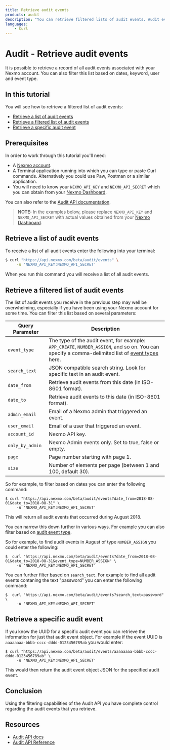 ```yaml
---
title: Retrieve audit events
products: audit
description: "You can retrieve filtered lists of audit events. Audit events log activity in a Nexmo account."
languages:
    - Curl
---
```


# Audit - Retrieve audit events

It is possible to retrieve a record of all audit events associated with your Nexmo account. You can also filter this list based on dates, keyword, user and event type.

## In this tutorial

You will see how to retrieve a filtered list of audit events:

* [Retrieve a list of audit events](#retrieve-a-list-of-audit-events)
* [Retrieve a filtered list of audit events](#retrieve-a-filtered-list-of-audit-events)
* [Retrieve a specific audit event](#retrieve-a-specific-audit-event)

## Prerequisites

In order to work through this tutorial you'll need:

* A [Nexmo account](https://dashboard.nexmo.com/sign-up).
* A Terminal application running into which you can type or paste Curl commands. Alternatively you could use Paw, Postman or a similar application.
* You will need to know your `NEXMO_API_KEY` and `NEXMO_API_SECRET` which you can obtain from your [Nexmo Dashboard](https://dashboard.nexmo.com/sign-in).

You can also refer to the [Audit API documentation](/audit/overview).

> **NOTE:** In the examples below, please replace `NEXMO_API_KEY` and `NEXMO_API_SECRET` with actual values obtained from your [Nexmo Dashboard](https://dashboard.nexmo.com).

## Retrieve a list of audit events

To receive a list of all audit events enter the following into your terminal:

```bash
$ curl "https://api.nexmo.com/beta/audit/events" \
     -u 'NEXMO_API_KEY:NEXMO_API_SECRET'
```

When you run this command you will receive a list of all audit events.

## Retrieve a filtered list of audit events

The list of audit events you receive in the previous step may well be overwhelming, especially if you have been using your Nexmo account for some time. You can filter this list based on several parameters:

Query Parameter | Description
--- | ---
`event_type` | The type of the audit event, for example: `APP_CREATE`, `NUMBER_ASSIGN`, and so on. You can specify a comma-delimited list of [event types](/audit/guides/audit-events#audit-event-types) here.
`search_text` | JSON compatible search string. Look for specific text in an audit event.
`date_from` | Retrieve audit events from this date (in ISO-8601 format).
`date_to` | Retrieve audit events to this date (in ISO-8601 format).
`admin_email` | Email of a Nexmo admin that triggered an event.
`user_email` | Email of a user that triggered an event.
`account_id` | Nexmo API key.
`only_by_admin` | Nexmo Admin events only. Set to true, false or empty.
`page` | Page number starting with page 1.
`size` | Number of elements per page (between 1 and 100, default 30).


So for example, to filter based on dates you can enter the following command:

```
$ curl "https://api.nexmo.com/beta/audit/events?date_from=2018-08-01&date_to=2018-08-31" \
     -u 'NEXMO_API_KEY:NEXMO_API_SECRET'
```     

This will return all audit events that occurred during August 2018.

You can narrow this down further in various ways. For example you can also filter based on [audit event type](/audit/guides/audit-events#audit-event-types).

So for example, to find audit events in August of type `NUMBER_ASSIGN` you could enter the following:

```
$  curl "https://api.nexmo.com/beta/audit/events?date_from=2018-08-01&date_to=2018-08-31&event_type=NUMBER_ASSIGN" \
     -u 'NEXMO_API_KEY:NEXMO_API_SECRET'
```

You can further filter based on `search_text`. For example to find all audit events contaning the text "password" you can enter the following command:

```
$  curl "https://api.nexmo.com/beta/audit/events?search_text=password" \
     -u 'NEXMO_API_KEY:NEXMO_API_SECRET'
```

## Retrieve a specific audit event

If you know the UUID for a specific audit event you can retrieve the information for just that audit event object. For example if the event UUID is `aaaaaaaa-bbbb-cccc-dddd-0123456789ab` you would enter:

```
$ curl "https://api.nexmo.com/beta/audit/events/aaaaaaaa-bbbb-cccc-dddd-0123456789ab" \
     -u 'NEXMO_API_KEY:NEXMO_API_SECRET'
```

This would then return the audit event object JSON for the specified audit event.

## Conclusion

Using the filtering capabilities of the Audit API you have complete control regarding the audit events that you retrieve.

## Resources

* [Audit API docs](/audit)
* [Audit API Reference](/api/audit)